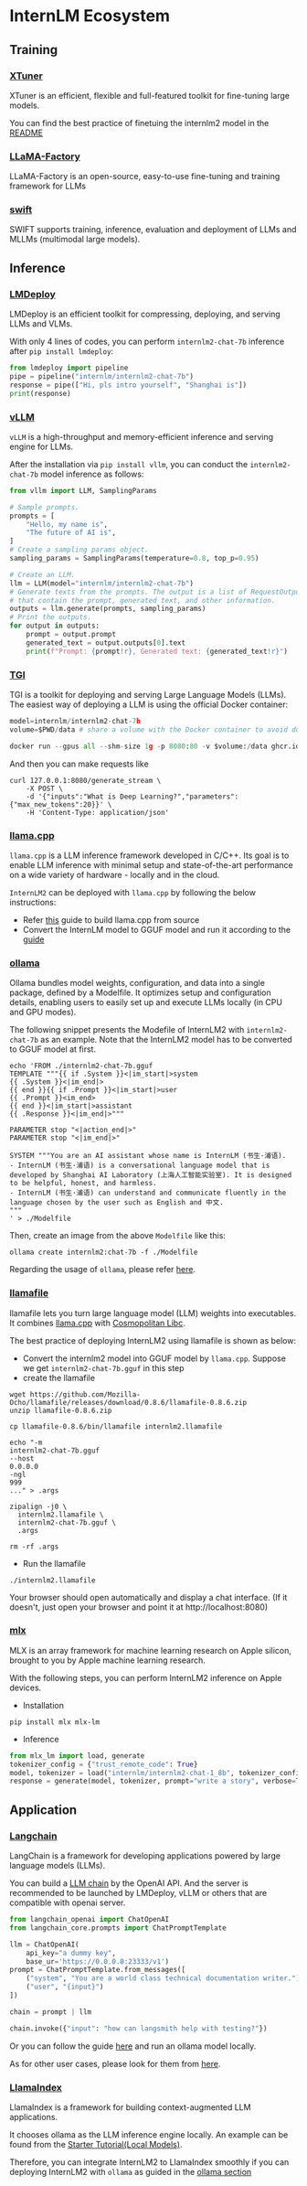 # InternLM Ecosystem

## Training

### [XTuner](https://github.com/InternLM/xtuner)

XTuner is an efficient, flexible and full-featured toolkit for fine-tuning large models.

You can find the best practice of finetuing the internlm2 model in the [README](https://github.com/InternLM/InternLM/tree/main/finetune#xtuner)

### [LLaMA-Factory](https://github.com/hiyouga/LLaMA-Factory)

LLaMA-Factory is an open-source, easy-to-use fine-tuning and training framework for LLMs

### [swift](https://github.com/modelscope/swift)

SWIFT supports training, inference, evaluation and deployment of LLMs and MLLMs (multimodal large models).

## Inference

### [LMDeploy](https://github.com/InternLM/lmdeploy)

LMDeploy is an efficient toolkit for compressing, deploying, and serving LLMs and VLMs.

With only 4 lines of codes, you can perform `internlm2-chat-7b` inference after `pip install lmdeploy`:

```python
from lmdeploy import pipeline
pipe = pipeline("internlm/internlm2-chat-7b")
response = pipe(["Hi, pls intro yourself", "Shanghai is"])
print(response)
```

### [vLLM](https://github.com/vllm-project/vllm)

`vLLM` is a high-throughput and memory-efficient inference and serving engine for LLMs.

After the installation via `pip install vllm`, you can conduct the `internlm2-chat-7b` model inference as follows:

```python
from vllm import LLM, SamplingParams

# Sample prompts.
prompts = [
    "Hello, my name is",
    "The future of AI is",
]
# Create a sampling params object.
sampling_params = SamplingParams(temperature=0.8, top_p=0.95)

# Create an LLM.
llm = LLM(model="internlm/internlm2-chat-7b")
# Generate texts from the prompts. The output is a list of RequestOutput objects
# that contain the prompt, generated text, and other information.
outputs = llm.generate(prompts, sampling_params)
# Print the outputs.
for output in outputs:
    prompt = output.prompt
    generated_text = output.outputs[0].text
    print(f"Prompt: {prompt!r}, Generated text: {generated_text!r}")
```

### [TGI](https://github.com/huggingface/text-generation-inference)

TGI is a toolkit for deploying and serving Large Language Models (LLMs). The easiest way of deploying a LLM is using the official Docker container:

```python
model=internlm/internlm2-chat-7b
volume=$PWD/data # share a volume with the Docker container to avoid downloading weights every run

docker run --gpus all --shm-size 1g -p 8080:80 -v $volume:/data ghcr.io/huggingface/text-generation-inference:2.0 --model-id $model
```

And then you can make requests like

```shell
curl 127.0.0.1:8080/generate_stream \
    -X POST \
    -d '{"inputs":"What is Deep Learning?","parameters":{"max_new_tokens":20}}' \
    -H 'Content-Type: application/json'
```

### [llama.cpp](https://github.com/ggerganov/llama.cpp)

`llama.cpp` is a LLM inference framework developed in C/C++. Its goal is to enable LLM inference with minimal setup and state-of-the-art performance on a wide variety of hardware - locally and in the cloud.

`InternLM2` can be deployed with `llama.cpp` by following the below instructions:

- Refer [this](https://github.com/ggerganov/llama.cpp?tab=readme-ov-file#build) guide to build llama.cpp from source
- Convert the InternLM model to GGUF model and run it according to the [guide](https://github.com/ggerganov/llama.cpp?tab=readme-ov-file#prepare-and-quantize)

### [ollama](https://github.com/ollama/ollama)

Ollama bundles model weights, configuration, and data into a single package, defined by a Modelfile. It optimizes setup and configuration details, enabling users to easily set up and execute LLMs locally (in CPU and GPU modes).

The following snippet presents the Modefile of InternLM2 with `internlm2-chat-7b` as an example. Note that the InternLM2 model has to be converted to GGUF model at first.

```shell
echo 'FROM ./internlm2-chat-7b.gguf
TEMPLATE """{{ if .System }}<|im_start|>system
{{ .System }}<|im_end|>
{{ end }}{{ if .Prompt }}<|im_start|>user
{{ .Prompt }}<im_end>
{{ end }}<|im_start|>assistant
{{ .Response }}<|im_end|>"""

PARAMETER stop "<|action_end|>"
PARAMETER stop "<|im_end|>"

SYSTEM """You are an AI assistant whose name is InternLM (书生·浦语).
- InternLM (书生·浦语) is a conversational language model that is developed by Shanghai AI Laboratory (上海人工智能实验室). It is designed to be helpful, honest, and harmless.
- InternLM (书生·浦语) can understand and communicate fluently in the language chosen by the user such as English and 中文.
"""
' > ./Modelfile
```

Then, create an image from the above `Modelfile` like this:

```shell
ollama create internlm2:chat-7b -f ./Modelfile
```

Regarding the usage of `ollama`, please refer [here](https://github.com/ollama/ollama/tree/main/docs).

### [llamafile](https://github.com/Mozilla-Ocho/llamafile)

llamafile lets you turn large language model (LLM) weights into executables. It combines [llama.cpp](https://github.com/ggerganov/llama.cpp) with [Cosmopolitan Libc](https://github.com/jart/cosmopolitan).

The best practice of deploying InternLM2 using llamafile is shown as below:

- Convert the internlm2 model into GGUF model by `llama.cpp`. Suppose we get `internlm2-chat-7b.gguf` in this step
- create the llamafile

```shell
wget https://github.com/Mozilla-Ocho/llamafile/releases/download/0.8.6/llamafile-0.8.6.zip
unzip llamafile-0.8.6.zip

cp llamafile-0.8.6/bin/llamafile internlm2.llamafile

echo "-m
internlm2-chat-7b.gguf
--host
0.0.0.0
-ngl
999
..." > .args

zipalign -j0 \
  internlm2.llamafile \
  internlm2-chat-7b.gguf \
  .args

rm -rf .args
```

- Run the llamafile

```shell
./internlm2.llamafile
```

Your browser should open automatically and display a chat interface. (If it doesn't, just open your browser and point it at http://localhost:8080)

### [mlx](https://github.com/ml-explore/mlx)

MLX is an array framework for machine learning research on Apple silicon, brought to you by Apple machine learning research.

With the following steps, you can perform InternLM2 inference on Apple devices.

- Installation

```shell
pip install mlx mlx-lm
```

- Inference

```python
from mlx_lm import load, generate
tokenizer_config = {"trust_remote_code": True}
model, tokenizer = load("internlm/internlm2-chat-1_8b", tokenizer_config=tokenizer_config)
response = generate(model, tokenizer, prompt="write a story", verbose=True)
```

## Application

### [Langchain](https://github.com/langchain-ai/langchain)

LangChain is a framework for developing applications powered by large language models (LLMs).

You can build a [LLM chain](https://python.langchain.com/v0.1/docs/get_started/quickstart/#llm-chain) by the OpenAI API. And the server is recommended to be launched by LMDeploy, vLLM or others that are compatible with openai server.

```python
from langchain_openai import ChatOpenAI
from langchain_core.prompts import ChatPromptTemplate

llm = ChatOpenAI(
    api_key="a dummy key",
    base_ur='https://0.0.0.0:23333/v1')
prompt = ChatPromptTemplate.from_messages([
    ("system", "You are a world class technical documentation writer."),
    ("user", "{input}")
])

chain = prompt | llm

chain.invoke({"input": "how can langsmith help with testing?"})
```

Or you can follow the guide [here](https://python.langchain.com/v0.1/docs/get_started/quickstart/#llm-chain) and run an ollama model locally.

As for other user cases, please look for them from [here](https://python.langchain.com/v0.1/docs/get_started/introduction/).

### [LlamaIndex](https://github.com/run-llama/llama_index)

LlamaIndex is a framework for building context-augmented LLM applications.

It chooses ollama as the LLM inference engine locally. An example can be found from the [Starter Tutorial(Local Models)](https://docs.llamaindex.ai/en/stable/getting_started/starter_example_local/).

Therefore, you can integrate InternLM2 to LlamaIndex smoothly if you can deploying InternLM2 with `ollama` as guided in the [ollama section](#ollama)
